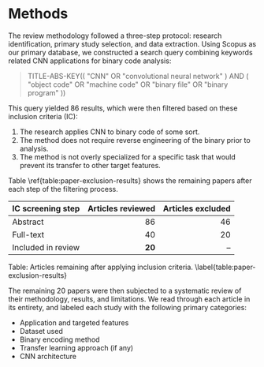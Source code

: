 # Methods

The review methodology followed a three-step protocol: research identification, primary study selection, and data extraction. Using Scopus as our primary database, we constructed a search query combining keywords related CNN applications for binary code analysis:

> TITLE-ABS-KEY(( "CNN" OR "convolutional neural network" ) AND ( "object code" OR "machine code" OR "binary file" OR "binary program" ))

This query yielded 86 results, which were then filtered based on these inclusion criteria (IC):

1. The research applies CNN to binary code of some sort.
2. The method does not require reverse engineering of the binary prior to analysis.
3. The method is not overly specialized for a specific task that would prevent its transfer to other target features.

Table \ref{table:paper-exclusion-results} shows the remaining papers after each step of the filtering process.

| IC screening step  | Articles reviewed | Articles excluded |
| ------------------ | ----------------: | ----------------: |
| Abstract           |                86 |                46 |
| Full-text          |                40 |                20 |
| Included in review |            **20** |                 – |

Table: Articles remaining after applying inclusion criteria. \label{table:paper-exclusion-results}

The remaining 20 papers were then subjected to a systematic review of their methodology, results, and limitations. We read through each article in its entirety, and labeled each study with the following primary categories:

- Application and targeted features
- Dataset used
- Binary encoding method
- Transfer learning approach (if any)
- CNN architecture
